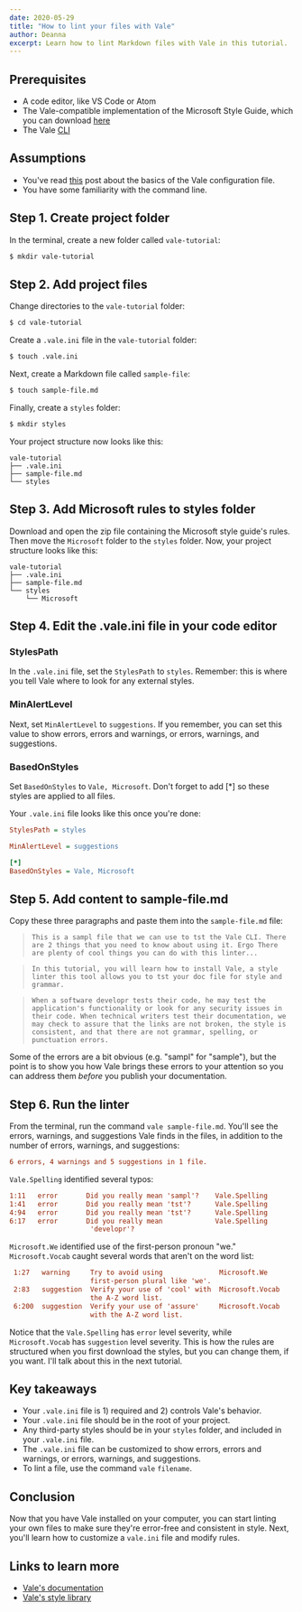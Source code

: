 ```yaml
---
date: 2020-05-29
title: "How to lint your files with Vale"
author: Deanna 
excerpt: Learn how to lint Markdown files with Vale in this tutorial.
---
```


## Prerequisites

* A code editor, like VS Code or Atom
* The Vale-compatible implementation of the Microsoft Style Guide, which you can download [here](https://github.com/errata-ai/Microsoft/releases/download/v0.7.0/Microsoft.zip)
* The Vale [CLI](https://errata-ai.gitbook.io/vale/)

## Assumptions

* You've read [this](https://technicaltidbits.net/projects/config-vale/) post about the basics of the Vale configuration file.
* You have some familiarity with the command line.

## Step 1. Create project folder

In the terminal, create a new folder called `vale-tutorial`:

```bash
$ mkdir vale-tutorial
```

## Step 2. Add project files

Change directories to the `vale-tutorial` folder:

```bash
$ cd vale-tutorial
```

Create a `.vale.ini` file in the `vale-tutorial` folder:

```bash
$ touch .vale.ini
```

Next, create a Markdown file called `sample-file`:

```bash
$ touch sample-file.md
```

Finally, create a `styles` folder:

```bash
$ mkdir styles 
```

Your project structure now looks like this:
```
vale-tutorial
├── .vale.ini
├── sample-file.md
└── styles  
```

## Step 3. Add Microsoft rules to styles folder

Download and open the zip file containing the Microsoft style guide's rules. Then move the `Microsoft` folder to the `styles` folder. Now, your project structure looks like this:

```
vale-tutorial
├── .vale.ini
├── sample-file.md
└── styles
    └── Microsoft  
```

## Step 4. Edit the .vale.ini file in your code editor

### StylesPath

In the `.vale.ini` file, set the `StylesPath` to `styles`. Remember: this is where you tell Vale where to look for any external styles. 

### MinAlertLevel

Next, set `MinAlertLevel` to `suggestions`. If you remember, you can set this value to show errors, errors and warnings, or errors, warnings, and suggestions. 

### BasedOnStyles

Set `BasedOnStyles` to `Vale, Microsoft`. Don't forget to add [\*] so these styles are applied to all files.

Your `.vale.ini` file looks like this once you're done:

```ini
StylesPath = styles

MinAlertLevel = suggestions

[*] 
BasedOnStyles = Vale, Microsoft
```

## Step 5. Add content to sample-file.md

Copy these three paragraphs and paste them into the `sample-file.md` file: 

> `This is a sampl file that we can use to tst the Vale CLI. There are 2 things that you need to know about using it. Ergo There are plenty of cool things you can do with this linter...`

> `In this tutorial, you will learn how to install Vale, a style linter this tool allows you to tst your doc file for style and grammar.`

> `When a software developr tests their code, he may test the application's functionality or look for any security issues in their code. When technical writers test their documentation, we may check to assure that the links are not broken, the style is consistent, and that there are not grammar, spelling, or punctuation errors.`

Some of the errors are a bit obvious (e.g. "sampl" for "sample"), but the point is to show you how Vale brings these errors to your attention so you can address them *before* you publish your documentation.

## Step 6. Run the linter

From the terminal, run the command `vale sample-file.md`. You'll see the errors, warnings, and suggestions Vale finds in the files, in addition to the number of errors, warnings, and suggestions:

```ini
6 errors, 4 warnings and 5 suggestions in 1 file.
```

`Vale.Spelling` identified several typos: 

```ini
1:11   error       Did you really mean 'sampl'?    Vale.Spelling
1:41   error       Did you really mean 'tst'?      Vale.Spelling  
4:94   error       Did you really mean 'tst'?      Vale.Spelling            
6:17   error       Did you really mean             Vale.Spelling            
                    'developr'? 
```

`Microsoft.We` identified use of the first-person pronoun "we." `Microsoft.Vocab` caught several words that aren't on the word list:

```ini
 1:27   warning     Try to avoid using              Microsoft.We             
                    first-person plural like 'we'.   
 2:83   suggestion  Verify your use of 'cool' with  Microsoft.Vocab          
                    the A-Z word list.    
 6:200  suggestion  Verify your use of 'assure'     Microsoft.Vocab          
                    with the A-Z word list.                      
```

Notice that the `Vale.Spelling` has `error` level severity, while `Microsoft.Vocab` has `suggestion` level severity. This is how the rules are structured when you first download the styles, but you can change them, if you want. I'll talk about this in the next tutorial.

## Key takeaways

* Your `.vale.ini` file is 1) required and 2) controls Vale's behavior. 
* Your `.vale.ini` file should be in the root of your project.
* Any third-party styles should be in your `styles` folder, and included in your `.vale.ini` file.
* The `.vale.ini` file can be customized to show errors, errors and warnings, or errors, warnings, and suggestions.
* To lint a file, use the command `vale` `filename`.  
  
## Conclusion

Now that you have Vale installed on your computer, you can start linting your own files to make sure they're error-free and consistent in style. Next, you'll learn how to customize a `vale.ini` file and modify rules.

## Links to learn more

* [Vale's documentation](https://errata-ai.gitbook.io/vale/)
* [Vale's style library](https://github.com/errata-ai/styles)
